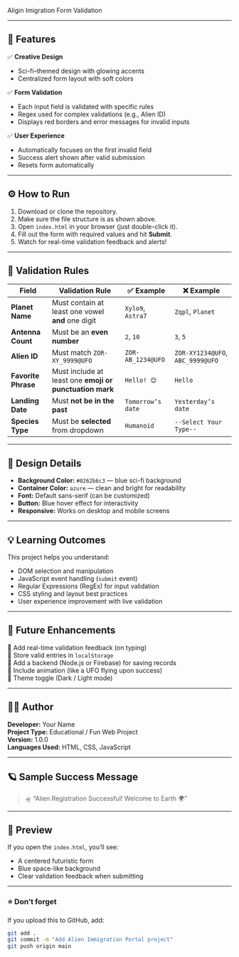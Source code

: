 Aligin Imigration Form Validation


---

## 🧠 Features

✅ **Creative Design**  
- Sci-fi–themed design with glowing accents  
- Centralized form layout with soft colors  

✅ **Form Validation**  
- Each input field is validated with specific rules  
- Regex used for complex validations (e.g., Alien ID)  
- Displays red borders and error messages for invalid inputs  

✅ **User Experience**  
- Automatically focuses on the first invalid field  
- Success alert shown after valid submission  
- Resets form automatically  

---

## ⚙️ How to Run

1. Download or clone the repository.  
2. Make sure the file structure is as shown above.  
3. Open `index.html` in your browser (just double-click it).  
4. Fill out the form with required values and hit **Submit**.  
5. Watch for real-time validation feedback and alerts!

---

## 🧮 Validation Rules

| Field | Validation Rule | ✅ Example | ❌ Example |
|-------|-----------------|------------|------------|
| **Planet Name** | Must contain at least one vowel **and** one digit | `Xylo9`, `Astra7` | `Zqpl`, `Planet` |
| **Antenna Count** | Must be an **even number** | `2`, `10` | `3`, `5` |
| **Alien ID** | Must match `ZOR-XY_9999@UFO` | `ZOR-AB_1234@UFO` | `ZOR-XY1234@UFO`, `ABC_9999@UFO` |
| **Favorite Phrase** | Must include at least one **emoji or punctuation mark** | `Hello! 😊` | `Hello` |
| **Landing Date** | Must **not be in the past** | `Tomorrow’s date` | `Yesterday’s date` |
| **Species Type** | Must be **selected** from dropdown | `Humanoid` | `--Select Your Type--` |

---

## 🎨 Design Details

- **Background Color:** `#0262b6c3` — blue sci-fi background  
- **Container Color:** `azure` — clean and bright for readability  
- **Font:** Default sans-serif (can be customized)  
- **Button:** Blue hover effect for interactivity  
- **Responsive:** Works on desktop and mobile screens  

---

## 💡 Learning Outcomes

This project helps you understand:

- DOM selection and manipulation  
- JavaScript event handling (`submit` event)  
- Regular Expressions (RegEx) for input validation  
- CSS styling and layout best practices  
- User experience improvement with live validation  

---

## 🌌 Future Enhancements

🔹 Add real-time validation feedback (on typing)  
🔹 Store valid entries in `localStorage`  
🔹 Add a backend (Node.js or Firebase) for saving records  
🔹 Include animation (like a UFO flying upon success)  
🔹 Theme toggle (Dark / Light mode)

---

## 👨‍💻 Author

**Developer:** Your Name  
**Project Type:** Educational / Fun Web Project  
**Version:** 1.0.0  
**Languages Used:** HTML, CSS, JavaScript  

---

## 🪐 Sample Success Message

> 🛸 “Alien Registration Successful! Welcome to Earth 🌍”

---

## 📸 Preview

If you open the `index.html`, you’ll see:
- A centered futuristic form  
- Blue space-like background  
- Clear validation feedback when submitting

---

### ⭐ Don’t forget
If you upload this to GitHub, add:
```bash
git add .
git commit -m "Add Alien Immigration Portal project"
git push origin main

